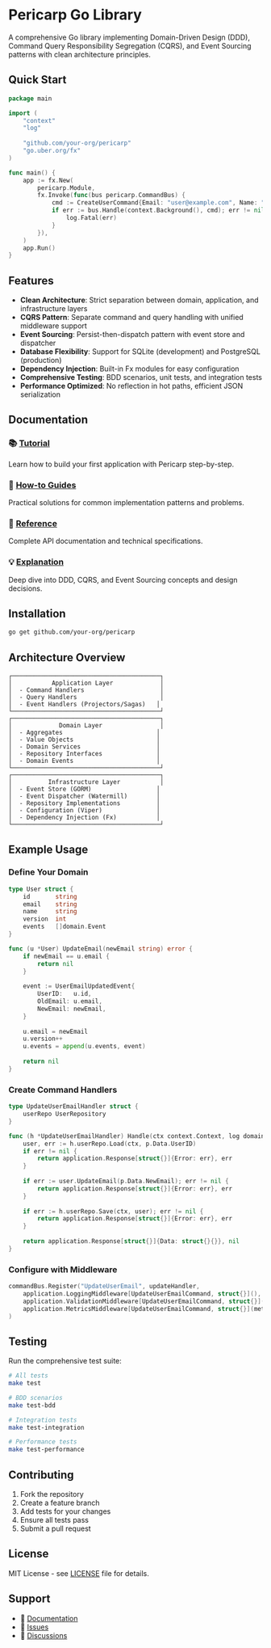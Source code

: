 # Pericarp Go Library

A comprehensive Go library implementing Domain-Driven Design (DDD), Command Query Responsibility Segregation (CQRS), and Event Sourcing patterns with clean architecture principles.

## Quick Start

```go
package main

import (
    "context"
    "log"
    
    "github.com/your-org/pericarp"
    "go.uber.org/fx"
)

func main() {
    app := fx.New(
        pericarp.Module,
        fx.Invoke(func(bus pericarp.CommandBus) {
            cmd := CreateUserCommand{Email: "user@example.com", Name: "John Doe"}
            if err := bus.Handle(context.Background(), cmd); err != nil {
                log.Fatal(err)
            }
        }),
    )
    app.Run()
}
```

## Features

- **Clean Architecture**: Strict separation between domain, application, and infrastructure layers
- **CQRS Pattern**: Separate command and query handling with unified middleware support
- **Event Sourcing**: Persist-then-dispatch pattern with event store and dispatcher
- **Database Flexibility**: Support for SQLite (development) and PostgreSQL (production)
- **Dependency Injection**: Built-in Fx modules for easy configuration
- **Comprehensive Testing**: BDD scenarios, unit tests, and integration tests
- **Performance Optimized**: No reflection in hot paths, efficient JSON serialization

## Documentation

### 📚 [Tutorial](docs/tutorial/README.md)
Learn how to build your first application with Pericarp step-by-step.

### 🔧 [How-to Guides](docs/how-to/README.md)
Practical solutions for common implementation patterns and problems.

### 📖 [Reference](docs/reference/README.md)
Complete API documentation and technical specifications.

### 💡 [Explanation](docs/explanation/README.md)
Deep dive into DDD, CQRS, and Event Sourcing concepts and design decisions.

## Installation

```bash
go get github.com/your-org/pericarp
```

## Architecture Overview

```
┌─────────────────────────────────────────┐
│           Application Layer             │
│  - Command Handlers                     │
│  - Query Handlers                       │
│  - Event Handlers (Projectors/Sagas)   │
└─────────────────────────────────────────┘
┌─────────────────────────────────────────┐
│             Domain Layer                │
│  - Aggregates                          │
│  - Value Objects                       │
│  - Domain Services                     │
│  - Repository Interfaces               │
│  - Domain Events                       │
└─────────────────────────────────────────┘
┌─────────────────────────────────────────┐
│          Infrastructure Layer           │
│  - Event Store (GORM)                  │
│  - Event Dispatcher (Watermill)        │
│  - Repository Implementations          │
│  - Configuration (Viper)               │
│  - Dependency Injection (Fx)           │
└─────────────────────────────────────────┘
```

## Example Usage

### Define Your Domain

```go
type User struct {
    id       string
    email    string
    name     string
    version  int
    events   []domain.Event
}

func (u *User) UpdateEmail(newEmail string) error {
    if newEmail == u.email {
        return nil
    }
    
    event := UserEmailUpdatedEvent{
        UserID:   u.id,
        OldEmail: u.email,
        NewEmail: newEmail,
    }
    
    u.email = newEmail
    u.version++
    u.events = append(u.events, event)
    
    return nil
}
```

### Create Command Handlers

```go
type UpdateUserEmailHandler struct {
    userRepo UserRepository
}

func (h *UpdateUserEmailHandler) Handle(ctx context.Context, log domain.Logger, p application.Payload[UpdateUserEmailCommand]) (application.Response[struct{}], error) {
    user, err := h.userRepo.Load(ctx, p.Data.UserID)
    if err != nil {
        return application.Response[struct{}]{Error: err}, err
    }
    
    if err := user.UpdateEmail(p.Data.NewEmail); err != nil {
        return application.Response[struct{}]{Error: err}, err
    }
    
    if err := h.userRepo.Save(ctx, user); err != nil {
        return application.Response[struct{}]{Error: err}, err
    }
    
    return application.Response[struct{}]{Data: struct{}{}}, nil
}
```

### Configure with Middleware

```go
commandBus.Register("UpdateUserEmail", updateHandler,
    application.LoggingMiddleware[UpdateUserEmailCommand, struct{}](),
    application.ValidationMiddleware[UpdateUserEmailCommand, struct{}](),
    application.MetricsMiddleware[UpdateUserEmailCommand, struct{}](metrics),
)
```

## Testing

Run the comprehensive test suite:

```bash
# All tests
make test

# BDD scenarios
make test-bdd

# Integration tests
make test-integration

# Performance tests
make test-performance
```

## Contributing

1. Fork the repository
2. Create a feature branch
3. Add tests for your changes
4. Ensure all tests pass
5. Submit a pull request

## License

MIT License - see [LICENSE](LICENSE) file for details.

## Support

- 📖 [Documentation](docs/)
- 🐛 [Issues](https://github.com/your-org/pericarp/issues)
- 💬 [Discussions](https://github.com/your-org/pericarp/discussions)